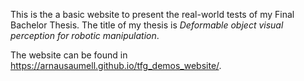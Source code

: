 This is the a basic website to present the real-world tests of my Final Bachelor Thesis. The title of my thesis is *Deformable object visual perception for robotic manipulation*.

The website can be found in https://arnausaumell.github.io/tfg_demos_website/.
